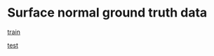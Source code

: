 # Surface normal ground truth data

[train](http://learn.perception.cs.cmu.edu/nyu_v2_data.tar.gz)

[test](http://learn.perception.cs.cmu.edu/test_data.tar.gz)
